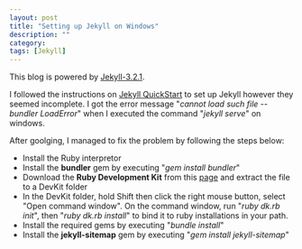 ```yaml
---
layout: post
title: "Setting up Jekyll on Windows"
description: ""
category: 
tags: [Jekyll]
---
```



This blog is powered by [Jekyll-3.2.1](http://jekyllbootstrap.com/usage/jekyll-quick-start.html).  

I followed the instructions on [Jekyll QuickStart](http://jekyllbootstrap.com/usage/jekyll-quick-start.html) to set up Jekyll however they seemed incomplete.  I got the error message "*cannot load such file -- bundler LoadError*" when I executed the command "*jekyll serve*" on windows. 

After goolging, I managed to fix the problem by following the steps below: 

 * Install the Ruby interpretor 
 * Install the **bundler** gem by executing "*gem install bundler*"
 * Download the **Ruby Development Kit** from this [page](http://rubyinstaller.org/downloads/) and extract the file to a DevKit folder 
 * In the DevKit folder, hold Shift then click the right mouse button, select "Open command window". On the command window,  run "*ruby dk.rb init*", then "*ruby dk.rb install*" to bind it to ruby installations in your path.
 * Install  the required gems by executing "*bundle install*"
 * Install the **jekyll-sitemap** gem by executing "*gem install jekyll-sitemap*" 